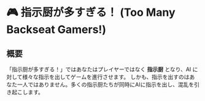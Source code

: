 # 🎮 指示厨が多すぎる！ (Too Many Backseat Gamers!)

## 概要

「指示厨が多すぎる！」ではあなたはプレイヤーではなく **指示厨** となり、AI に対して様々な指示を出してゲームを進行させます。
しかも、指示を出すのはあなた一人ではありません。多くの指示厨たちが同時にAIに指示を出し、混乱を引き起こします。


